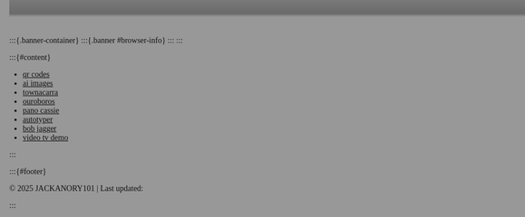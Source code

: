 :::{.banner-container}
:::{.banner #browser-info}
:::
:::

:::{#content}
- [qr codes](qr-codes.html)
- [ai images](pages/ai-images/index.html)
- [townacarra](pages/townacarra/index.html)
- [ouroboros](pages/ouroboros/index.html)
- [pano cassie](pages/pano-cassie/)
- [autotyper](pages/misc/autotyper.html)
- [bob jagger](pages/misc/bob-jagger.html)
- [video tv demo](pages/misc/tv-video.html)







<!--:::{.submenu}-->
<!--- [autotyper](pages/misc/autotyper.html)-->
<!--- [git guide](pages/misc/git-github-how-to-guide-02.html)-->
<!--- [bob jagger](pages/misc/bob-jagger.html)-->
<!--:::-->

:::

:::{#footer}

&copy; 2025 JACKANORY101 | Last updated: <span id="last-updated"></span>

:::

<div class="banner-container" id="banner-container">
  <div class="banner" id="browser-info"></div>
</div>

<style>
/* ------------------ Font ------------------ */
@font-face {
    font-family: 'Exo 2';
    src: url('/_fonts/Exo2-VariableFont_wght.ttf') format('truetype');
    font-weight: normal;
    font-style: normal;
}

/* ------------------ Global Styles ------------------ */
html, body {
    height: 100%;
    margin: 0;
    font-family: 'Exo 2';
}

/* ------------------ Body Background ------------------ */
body {
    background-image: url('/_media/blossom.jpg');
    background-size: cover;
    background-position: center;
    background-repeat: no-repeat;
    background-attachment: fixed;
    position: relative;
    max-width: 100%;
}

/* Dark overlay */
body::before {
    content: '';
    position: fixed;
    top: 0;
    left: 0;
    width: 100%;
    height: 100%;
    background-color: rgba(0, 0, 0, 0.4);
    z-index: 0;
}

/* ------------------ Content ------------------ */
#content {
    position: relative;
    z-index: 1;
    font-size: 2.5rem;
    color: white;
    width: 90%;
    max-width: 600px;
    margin: 15% auto 0 auto;
    text-align: center;
    font-style: italic;
	padding-bottom:100px;
}

/* Lists and submenu */
#content ul {
    list-style: none;
}

.submenu {
    font-size: 1.8rem;
}

/* ------------------ Footer ------------------ */
#footer {
    position: fixed;
    bottom: 0;
    left: 0;
    width: 100%;
    color: white;
    text-align: right;
    padding: 15px;
    font-size: 0.9em;
    z-index: 2;
    background: linear-gradient(
        to top,
        rgba(0,0,0,0.6) 0%,
        rgba(0,0,0,0.6) 80%,
        rgba(0,0,0,0) 100%
    );
}

#footer p {
    margin-right: 100px;
}

/* ------------------ Banner ------------------ */
.banner-container {
    width: 100%;
    overflow: hidden;
    color: #fff;
    white-space: nowrap;
    box-sizing: border-box;
    padding: 10px 0 20px 0;
    position: fixed;
    top: 0;
    z-index: 1000;
    cursor: pointer;
    background: linear-gradient(
        to bottom,
        rgba(0,0,0,0.2) 0%,
        rgba(0,0,0,0.3) 80%,
        rgba(0,0,0,0) 100%
    );
}

.banner {
    display: inline-block;
    padding-left: 100%;
    animation: scroll 120s linear infinite;
    color: #C0C0C0;
    font-size: 14px;
    animation-play-state: running;
}

.banner.paused {
    animation-play-state: paused;
}

@keyframes scroll {
    0% { transform: translateX(0); }
    100% { transform: translateX(-100%); }
}
</style>


<script>
  // Get the last modified date of the current document
  const lastModified = new Date(document.lastModified);
  document.getElementById('last-updated').textContent =
    lastModified.toLocaleDateString();
</script>

<script>
const banner = document.getElementById('browser-info');
const container = document.getElementById('banner-container');

// Toggle pause/resume on click
container.addEventListener('click', () => {
  banner.classList.toggle('paused');
});

const info = [];

// ------------------ Banner Update Function ------------------
function updateBanner() {
  document.getElementById('browser-info').textContent = info.join('    -----❤️-----    ');
}

// ------------------ Fetch Public IP ------------------
fetch('https://api.ipify.org?format=json')
  .then(res => res.json())
  .then(data => {
    const ip = data.ip;
    info.unshift(`Public IP: ${ip}`); // add to the front
    updateBanner();

    // ------------------ Rough IP Geolocation ------------------
    return fetch(`https://ipapi.co/${ip}/json/`);
  })
  .then(res => res.json())
  .then(geo => {
    if (geo) {
      info.splice(1, 0, `IP Location: ${geo.city || 'N/A'}, ${geo.region || 'N/A'}, ${geo.country_name || 'N/A'}`);
      updateBanner();
    }
  })
  .catch(err => {
    console.warn('IP or Geo fetch error:', err);
    info.unshift('Public IP or Geo: unavailable');
    updateBanner();
  });

// ------------------ Other Browser / Navigator Info ------------------
const browserInfo = [];

// Navigator properties
browserInfo.push(`User Agent: ${navigator.userAgent}`);
browserInfo.push(`App Name: ${navigator.appName}`);
browserInfo.push(`App Version: ${navigator.appVersion}`);
browserInfo.push(`Platform: ${navigator.platform}`);
browserInfo.push(`Vendor: ${navigator.vendor}`);
browserInfo.push(`Language: ${navigator.language}`);
if (navigator.languages) browserInfo.push(`Languages: ${navigator.languages.join(', ')}`);
browserInfo.push(`Cookies Enabled: ${navigator.cookieEnabled}`);
browserInfo.push(`Online: ${navigator.onLine}`);
browserInfo.push(`Do Not Track: ${navigator.doNotTrack || 'N/A'}`);
if (navigator.hardwareConcurrency) browserInfo.push(`Cores: ${navigator.hardwareConcurrency}`);
if (navigator.deviceMemory) browserInfo.push(`RAM: ${navigator.deviceMemory} GB`);
if (navigator.maxTouchPoints) browserInfo.push(`Max Touch Points: ${navigator.maxTouchPoints}`);

// Screen info
browserInfo.push(`Screen: ${screen.width}x${screen.height}`);
browserInfo.push(`Available: ${screen.availWidth}x${screen.availHeight}`);
browserInfo.push(`Color Depth: ${screen.colorDepth} bit`);
browserInfo.push(`Pixel Depth: ${screen.pixelDepth} bit`);
browserInfo.push(`Viewport: ${window.innerWidth}x${window.innerHeight}`);
browserInfo.push(`Window Outer: ${window.outerWidth}x${window.outerHeight}`);

// Timezone
if (Intl && Intl.DateTimeFormat) {
  browserInfo.push(`Timezone: ${Intl.DateTimeFormat().resolvedOptions().timeZone}`);
}

// Connection info (if supported)
const connection = navigator.connection || navigator.mozConnection || navigator.webkitConnection;
if (connection) {
  if (connection.effectiveType) browserInfo.push(`Connection Type: ${connection.effectiveType}`);
  if (connection.downlink) browserInfo.push(`Downlink: ${connection.downlink} Mbps`);
  if (connection.rtt) browserInfo.push(`RTT: ${connection.rtt} ms`);
}

// Optional plugins / mime types (legacy)
if (navigator.plugins && navigator.plugins.length > 0) {
  const pluginNames = Array.from(navigator.plugins).map(p => p.name).join(', ');
  browserInfo.push(`Plugins: ${pluginNames}`);
}

// Append browser info after IP & location
info.push(...browserInfo);
updateBanner();
</script>



